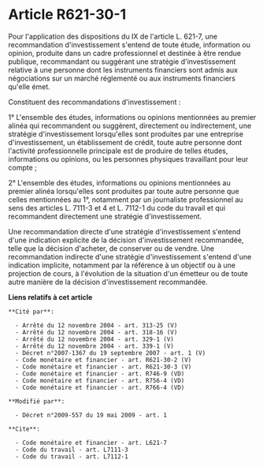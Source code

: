 # Article R621-30-1

Pour l'application des dispositions du IX de l'article L. 621-7, une recommandation d'investissement s'entend de toute étude,
information ou opinion, produite dans un cadre professionnel et destinée à être rendue publique, recommandant ou suggérant
une stratégie d'investissement relative à une personne dont les instruments financiers sont admis aux négociations sur un
marché réglementé ou aux instruments financiers qu'elle émet. 

Constituent des recommandations d'investissement : 

1° L'ensemble des études, informations ou opinions mentionnées au premier alinéa qui recommandent ou suggèrent, directement
ou indirectement, une stratégie d'investissement lorsqu'elles sont produites par une entreprise d'investissement, un
établissement de crédit, toute autre personne dont l'activité professionnelle principale est de produire de telles études,
informations ou opinions, ou les personnes physiques travaillant pour leur compte ; 

2° L'ensemble des études, informations ou opinions mentionnées au premier alinéa lorsqu'elles sont produites par toute autre
personne que celles mentionnées au 1°, notamment par un journaliste professionnel au sens des articles L. 7111-3 et 4 et L.
7112-1 du code du travail et qui recommandent directement une stratégie d'investissement. 

Une recommandation directe d'une stratégie d'investissement s'entend d'une indication explicite de la décision
d'investissement recommandée, telle que la décision d'acheter, de conserver ou de vendre. Une recommandation indirecte d'une
stratégie d'investissement s'entend d'une indication implicite, notamment par la référence à un objectif ou à une projection
de cours, à l'évolution de la situation d'un émetteur ou de toute autre manière de la décision d'investissement recommandée.

**Liens relatifs à cet article**

	**Cité par**:

	  - Arrêté du 12 novembre 2004 - art. 313-25 (V)
	  - Arrêté du 12 novembre 2004 - art. 318-16 (V)
	  - Arrêté du 12 novembre 2004 - art. 329-1 (V)
	  - Arrêté du 12 novembre 2004 - art. 339-1 (V)
	  - Décret n°2007-1367 du 19 septembre 2007 - art. 1 (V)
	  - Code monétaire et financier - art. R621-30-2 (V)
	  - Code monétaire et financier - art. R621-30-3 (V)
	  - Code monétaire et financier - art. R746-9 (VD)
	  - Code monétaire et financier - art. R756-4 (VD)
	  - Code monétaire et financier - art. R766-4 (VD)

	**Modifié par**:

	  - Décret n°2009-557 du 19 mai 2009 - art. 1

	**Cite**:

	  - Code monétaire et financier - art. L621-7
	  - Code du travail - art. L7111-3
	  - Code du travail - art. L7112-1
